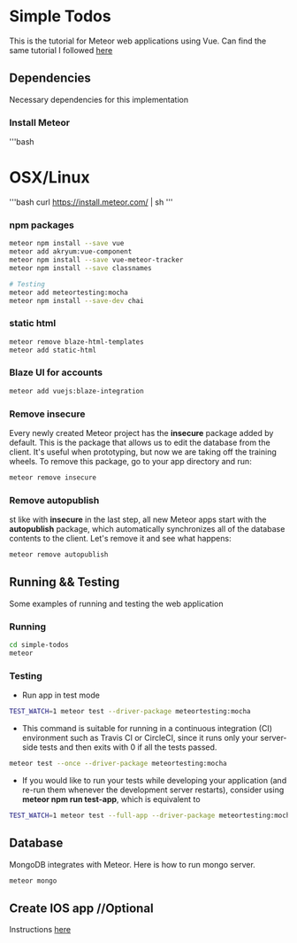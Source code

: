 # Simple Todos

This is the tutorial for Meteor web applications using Vue. Can find the same tutorial I followed [here](https://www.meteor.com/tutorials/vue/creating-an-app)

## Dependencies

Necessary dependencies for this implementation

### Install Meteor

'''bash

# OSX/Linux
'''bash
curl https://install.meteor.com/ | sh
'''

### npm packages

```bash
meteor npm install --save vue
meteor add akryum:vue-component
meteor npm install --save vue-meteor-tracker
meteor npm install --save classnames

# Testing
meteor add meteortesting:mocha
meteor npm install --save-dev chai
```

### static html

```bash
meteor remove blaze-html-templates
meteor add static-html
```

### Blaze UI for accounts

```bash
meteor add vuejs:blaze-integration
```

### Remove insecure

Every newly created Meteor project has the **insecure** package added by default. This is the package that allows us to edit the database from the client. It's useful when prototyping, but now we are taking off the training wheels. To remove this package, go to your app directory and run:

```bash
meteor remove insecure
```

### Remove autopublish

st like with **insecure** in the last step, all new Meteor apps start with the **autopublish** package, which automatically synchronizes all of the database contents to the client. Let's remove it and see what happens:

```bash
meteor remove autopublish
```

## Running && Testing

Some examples of running and testing the web application

### Running

```bash
cd simple-todos
meteor
```

### Testing

- Run app in test mode

```bash
TEST_WATCH=1 meteor test --driver-package meteortesting:mocha
```

- This command is suitable for running in a continuous integration (CI) environment such as Travis CI or CircleCI, since it runs only your server-side tests and then exits with 0 if all the tests passed.

```bash
meteor test --once --driver-package meteortesting:mocha
```

- If you would like to run your tests while developing your application (and re-run them whenever the development server restarts), consider using **meteor npm run test-app**, which is equivalent to

```bash
TEST_WATCH=1 meteor test --full-app --driver-package meteortesting:mocha
```

## Database

MongoDB integrates with Meteor. Here is how to run mongo server.

```bash
meteor mongo
```

## Create IOS app //Optional

Instructions [here](https://www.meteor.com/tutorials/vue/running-on-mobile)
